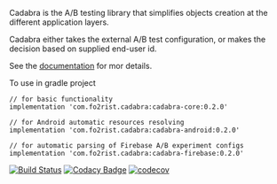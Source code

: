 Cadabra is the A/B testing library that simplifies objects creation 
at the different application layers.

Cadabra either takes the external A/B test configuration, or makes the decision based on supplied end-user id.

See the [documentation](https://fo2rist.github.io/cadabra/) for mor details.

To use in gradle project 

    // for basic functionality
    implementation 'com.fo2rist.cadabra:cadabra-core:0.2.0'
    
    // for Android automatic resources resolving
    implementation 'com.fo2rist.cadabra:cadabra-android:0.2.0'
    
    // for automatic parsing of Firebase A/B experiment configs
    implementation 'com.fo2rist.cadabra:cadabra-firebase:0.2.0'



[![Build Status](https://app.bitrise.io/app/5781b73059466ba5/status.svg?token=fvX37th1yPPTTe6L2iVzuQ&branch=master)](https://app.bitrise.io/app/5781b73059466ba5)
[![Codacy Badge](https://api.codacy.com/project/badge/Grade/e1ae15358eb94f52b0fe262b256f788e)](https://www.codacy.com/app/fo2/cadabra?utm_source=github.com&amp;utm_medium=referral&amp;utm_content=fo2rist/cadabra&amp;utm_campaign=Badge_Grade)
[![codecov](https://codecov.io/gh/fo2rist/cadabra/branch/master/graph/badge.svg)](https://codecov.io/gh/fo2rist/cadabra)
